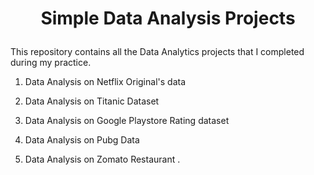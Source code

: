 # <p align = 'center'>Simple Data Analysis Projects</p>

This repository contains all the Data Analytics projects that I completed during my practice.

1. Data Analysis on Netflix Original's data

2. Data Analysis on Titanic Dataset

3. Data Analysis on Google Playstore Rating dataset

4. Data Analysis on Pubg Data

5. Data Analysis on Zomato Restaurant
 .

